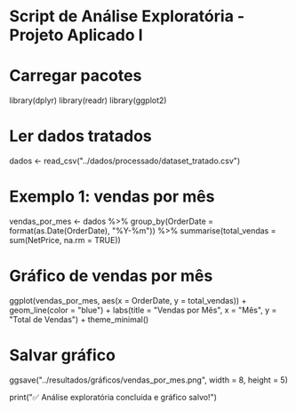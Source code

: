 # Script de Análise Exploratória - Projeto Aplicado I

# Carregar pacotes
library(dplyr)
library(readr)
library(ggplot2)

# Ler dados tratados
dados <- read_csv("../dados/processado/dataset_tratado.csv")

# Exemplo 1: vendas por mês
vendas_por_mes <- dados %>%
  group_by(OrderDate = format(as.Date(OrderDate), "%Y-%m")) %>%
  summarise(total_vendas = sum(NetPrice, na.rm = TRUE))

# Gráfico de vendas por mês
ggplot(vendas_por_mes, aes(x = OrderDate, y = total_vendas)) +
  geom_line(color = "blue") +
  labs(title = "Vendas por Mês", x = "Mês", y = "Total de Vendas") +
  theme_minimal()

# Salvar gráfico
ggsave("../resultados/gráficos/vendas_por_mes.png", width = 8, height = 5)

print("✅ Análise exploratória concluída e gráfico salvo!")
